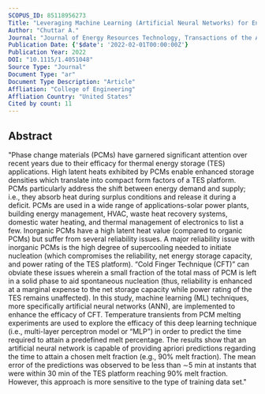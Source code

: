 ```yaml
---
SCOPUS_ID: 85118956273
Title: "Leveraging Machine Learning (Artificial Neural Networks) for Enhancing Performance and Reliability of Thermal Energy Storage Platforms Utilizing Phase Change Materials"
Author: "Chuttar A."
Journal: "Journal of Energy Resources Technology, Transactions of the ASME"
Publication Date: {'$date': '2022-02-01T00:00:00Z'}
Publication Year: 2022
DOI: "10.1115/1.4051048"
Source Type: "Journal"
Document Type: "ar"
Document Type Description: "Article"
Affliation: "College of Engineering"
Affliation Country: "United States"
Cited by count: 11
---
```


## Abstract
"Phase change materials (PCMs) have garnered significant attention over recent years due to their efficacy for thermal energy storage (TES) applications. High latent heats exhibited by PCMs enable enhanced storage densities which translate into compact form factors of a TES platform. PCMs particularly address the shift between energy demand and supply; i.e., they absorb heat during surplus conditions and release it during a deficit. PCMs are used in a wide range of applications-solar power plants, building energy management, HVAC, waste heat recovery systems, domestic water heating, and thermal management of electronics to list a few. Inorganic PCMs have a high latent heat value (compared to organic PCMs) but suffer from several reliability issues. A major reliability issue with inorganic PCMs is the high degree of supercooling needed to initiate nucleation (which compromises the reliability, net energy storage capacity, and power rating of the TES platform). “Cold Finger Technique (CFT)” can obviate these issues wherein a small fraction of the total mass of PCM is left in a solid phase to aid spontaneous nucleation (thus, reliability is enhanced at a marginal expense to the net storage capacity while power rating of the TES remains unaffected). In this study, machine learning (ML) techniques, more specifically artificial neural networks (ANN), are implemented to enhance the efficacy of CFT. Temperature transients from PCM melting experiments are used to explore the efficacy of this deep learning technique (i.e., multi-layer perceptron model or “MLP”) in order to predict the time required to attain a predefined melt percentage. The results show that an artificial neural network is capable of providing apriori predictions regarding the time to attain a chosen melt fraction (e.g., 90% melt fraction). The mean error of the predictions was observed to be less than ∼5 min at instants that were within 30 min of the TES platform reaching 90% melt fraction. However, this approach is more sensitive to the type of training data set."
